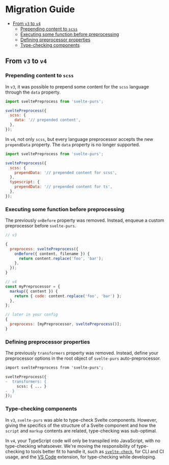 # Migration Guide

<!-- @import "[TOC]" {cmd="toc" depthFrom=2 depthTo=6 orderedList=false} -->

<!-- code_chunk_output -->

- [From `v3` to `v4`](#from-v3-to-v4)
  - [Prepending content to `scss`](#prepending-content-to-scss)
  - [Executing some function before
    preprocessing](#executing-some-function-before-preprocessing)
  - [Defining preprocessor
    properties](#defining-preprocessor-properties)
  - [Type-checking components](#type-checking-components)

<!-- /code_chunk_output -->

## From `v3` to `v4`

### Prepending content to `scss`

In `v3`, it was possible to prepend some content for the `scss` language
through the `data` property.

``` js
import sveltePreprocess from 'svelte-purs';

sveltePreprocess({
  scss: {
    data: '// prepended content',
  },
});
```

In `v4`, not only `scss`, but every language preprocessor accepts the
new `prependData` property. The `data` property is no longer supported.

``` js
import sveltePreprocess from 'svelte-purs';

sveltePreprocess({
  scss: {
    prependData: '// prepended content for scss',
  },
  typescript: {
    prependData: '// prepended content for ts',
  },
});
```

### Executing some function before preprocessing

The previously `onBefore` property was removed. Instead, enqueue a
custom preprocessor before `svelte-purs`.

``` js
// v3

{
  preprocess: sveltePreprocess({
    onBefore({ content, filename }) {
      return content.replace('foo', 'bar');
    },
  });
}

// v4
const myPreprocessor = {
  markup({ content }) {
    return { code: content.replace('foo', 'bar') };
  },
};

// later in your config
{
  preprocess: [myPreprocessor, sveltePreprocess()];
}
```

### Defining preprocessor properties

The previously `transformers` property was removed. Instead, define your
preprocessor options in the root object of `svelte-purs`
auto-preprocessor.

``` diff
import sveltePreprocess from 'svelte-purs';

sveltePreprocess({
-  transformers: {
     scss: { ... }
-  }
});
```

### Type-checking components

In `v3`, `svelte-purs` was able to type-check Svelte components.
However, giving the specifics of the structure of a Svelte component and
how the `script` and `markup` contents are related, type-checking was
sub-optimal.

In `v4`, your TypeScript code will only be transpiled into JavaScript,
with no type-checking whatsoever. We're moving the responsibility of
type-checking to tools better fit to handle it, such as
[`svelte-check`](https://www.npmjs.com/package/svelte-check), for CLI
and CI usage, and the [VS
Code](https://marketplace.visualstudio.com/items?itemName=svelte.svelte-vscode)
extension, for type-checking while developing.
